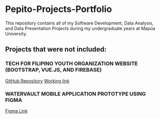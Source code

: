 # Pepito-Projects-Portfolio
 This repository contains all of my Software Development, Data Analysis, and Data Presentation Projects during my undergraduate years at Mapúa University.
## Projects that were not included:
### TECH FOR FILIPINO YOUTH ORGANIZATION WEBSITE (BOOTSTRAP, VUE.JS, AND FIREBASE)
[GitHub Repository](https://github.com/isdmg/IT135-8L_TFYO)
[Working link](https://tfyo-12e98.web.app/)

### WATERVAULT MOBILE APPLICATION PROTOTYPE USING FIGMA
[Figma Link](https://www.figma.com/proto/ny6HpmXt1tDVf5z4tvdRzs/Water-Vault-Prototype?type=design&node-id=89-15&t=K0SPskajq6zhGjBE-1&scaling=scale-down&page-id=0%3A1&starting-point-node-id=65%3A12&show-proto-sidebar=1&mode=design)
